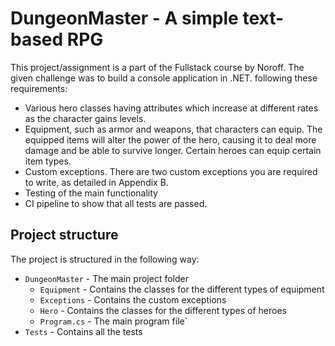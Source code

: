 # DungeonMaster - A simple text-based RPG

This project/assignment is a part of the Fullstack course by Noroff. The given challenge was to build a console application in .NET. following these requirements:

- Various hero classes having attributes which increase at different rates as the character gains levels.
- Equipment, such as armor and weapons, that characters can equip. The equipped items will alter the power of the hero, causing it to deal more damage and be able to survive longer. Certain heroes can equip certain item types.
- Custom exceptions. There are two custom exceptions you are required to write, as detailed in Appendix B.
- Testing of the main functionality
- CI pipeline to show that all tests are passed.

## Project structure

The project is structured in the following way:

- `DungeonMaster` - The main project folder
  - `Equipment` - Contains the classes for the different types of equipment
  - `Exceptions` - Contains the custom exceptions
  - `Hero` - Contains the classes for the different types of heroes
  - `Program.cs` - The main program file`
- `Tests` - Contains all the tests
